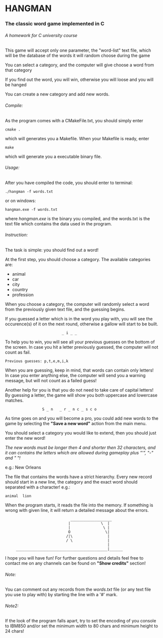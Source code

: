 # HANGMAN
### The classic word game implemented in C
###### A homework for C university course

This game will accept only one parameter, the "word-list" text file,
which will be the database of the words it will random choose during the game

You can select a category, and the computer will give choose a word from that category

If you find out the word, you will win, otherwise you will loose and you will be hanged

You can create a new category and add new words.

###### Compile:

As the program comes with a CMakeFile.txt, you should simply enter
```
cmake .
```
which will generates you a Makefile. When your Makefile is ready, enter

```
make
```

which will generate you a executable binary file.


###### Usage:
After you have compiled the code, you should enter to terminal:

```
./hangman -f words.txt
```
or on windows: 
```
hangman.exe -f words.txt
```

where *hangman.exe* is the binary you compiled, and the words.txt is the text file
which contains the data used in the program.




###### Instruction:

The task is simple: you should find out a word!

At the first step, you should choose a category. The
available categories are:
+ animal
+ car
+ city
+ country
+ profession

When you choose a category, the computer will randomly
select a word from the previously given text file, and
the guessing begins.

If you guessed a letter which is in the word you play with,
you will see the occurence(s) of it on the next round,
otherwise a gallow will start to be built.

```
                          _ i _ _
```

To help you to win, you will see all your previous guesses
on the bottom of the screen. In case you hit a letter
previously guessed, the computer will not count as fail.

```
Previous guesses: p,t,e,m,i,k
```

When you are guessing, keep in mind, that words can contain
only letters! In case you enter anything else, the computer
will send you a warning message, but will not count as a
failed guess!

Another help for you is that you do not need to take care of
capital letters! By guessing a letter, the game will show
you both uppercase and lowercase matches.

```
                 S _ n   _ r _ n c _ s c o
```

As time goes on and you will become a pro, you could add
new words to the game by selecting the **"Save a new word"**
action from the main menu.

You should select a category you would like to extend,
then you should just enter the new word!

*The new words must be longer then 4 and shorter then 32
characters, and it can contains the letters which are
allowed during gameplay plus "'", "-" and " "!*

e.g.: New Orleans

The file that contains the words have a strict
hierarchy. Every new record should start in a new line,
the category and the exact word should separated
with a **<TAB>** character! e.g.:

```
animal	lion
```

When the program starts, it reads the file into the
memory. If something is wrong with given line, it will
return a detailed message about the errors.

```
                              ___________________
                             |              \  |
                             |               \ |
                             O                \|
                            /|\                |
                            / \                |
                                               |
     __________________________________________|______
```

I hope you will have fun!
For further questions and details feel free to contact
me on any channels can be found on **"Show credits"**
section!


###### Note:

You can comment out any records from the *words.txt* file
(or any text file you use to play with) by starting the line
with a '#' mark.

###### Note2:

If the look of the program falls apart, try to set the encoding 
of you console to IBM850 and/or set the minimum width to 80 chars
and minimum height to 24 chars!